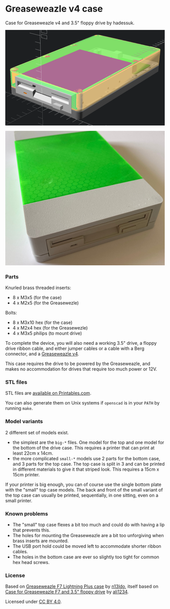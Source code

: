 # Greaseweazle v4 case

Case for Greaseweazle v4 and 3.5" floppy drive by hadessuk.

![preview](images/preview.png)

![photo](images/case.jpg)

### Parts

Knurled brass threaded inserts:

- 8 x M3x5 (for the case)
- 4 x M2x5 (for the Greasewezle)

Bolts:

- 8 x M3x10 hex (for the case)
- 4 x M2x4 hex (for the Greasewezle)
- 4 x M3x5 philips (to mount drive)

To complete the device, you will also need a working 3.5" drive, a floppy drive
ribbon cable, and either jumper cables or a cable with a Berg connector, and
a [Greaseweazle v4](https://www.sordan.ie/product/1003/greaseweazle-v4-usb-floppy-adapter-flux-reader-writer/).

This case requires the drive to be powered by the Greaseweazle, and makes no
accommodation for drives that require too much power or 12V.

### STL files

STL files are [available on Printables.com](https://www.printables.com/model/219991-case-for-greaseweazle-v4-and-35-floppy-drive).

You can also generate them on Unix systems if `openscad` is in your `PATH` by running `make`.

### Model variants

2 different set of models exist.

- the simplest are the `big-*` files. One model for the top and one model for
the bottom of the drive case. This requires a printer that can print at least 22cm x 14cm.
- the more complicated `small-*` models use 2 parts for the bottom case, and 3
parts for the top case. The top case is split in 3 and can be printed in different
materials to give it that striped look. This requires a 15cm x 15cm printer.

If your printer is big enough, you can of course use the single bottom plate with
the "small" top case models. The back and front of the small variant of the top case can usually be
printed, sequentially, in one sitting, even on a small printer.

### Known problems

- The "small" top case flexes a bit too much and could do with having a lip that prevents this.
- The holes for mounting the Greaseweazle are a bit too unforgiving when brass inserts are mounted.
- The USB port hold could be moved left to accommodate shorter ribbon cables.
- The holes in the bottom case are ever so slightly too tight for common hex head screws.

### License

Based on [Greaseweazle F7 Lightning Plus case](https://www.thingiverse.com/thing:4920473)
by [n13ldo](https://www.thingiverse.com/n13ldo), itself based on
[Case for Greaseweazle F7 and 3.5" floppy drive](https://www.thingiverse.com/thing:4423258/)
by [ali1234](https://www.thingiverse.com/ali1234).

Licensed under [CC BY 4.0](https://creativecommons.org/licenses/by/4.0/).
